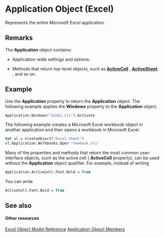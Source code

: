 
# Application Object (Excel)

Represents the entire Microsoft Excel application.


## Remarks

The  **Application** object contains:


- Application-wide settings and options.
    
- Methods that return top-level objects, such as  **[ActiveCell](7ebfbec8-dc4e-36c5-188a-347d42649e76.md)** , **[ActiveSheet](6ed42d87-2ad5-eecc-ad5b-4c92617a04bc.md)** , and so on.
    



## Example

Use the  **Application** property to return the **Application** object. The following example applies the **Windows** property to the **Application** object.


```vb
Application.Windows("book1.xls").Activate
```

The following example creates a Microsoft Excel workbook object in another application and then opens a workbook in Microsoft Excel.




```vb
Set xl = CreateObject("Excel.Sheet") 
xl.Application.Workbooks.Open "newbook.xls"
```

Many of the properties and methods that return the most common user-interface objects, such as the active cell ( **ActiveCell** property), can be used without the **Application** object qualifier. For example, instead of writing




```vb
Application.ActiveCell.Font.Bold = True
```

You can write 




```vb
ActiveCell.Font.Bold = True
```


## See also


#### Other resources


[Excel Object Model Reference](http://msdn.microsoft.com/library/11ea8598-8a20-92d5-f98b-0da04263bf2c%28Office.15%29.aspx)
[Application Object Members](4cb9ca42-8d07-cc9c-2d80-4eb9a5921e1e.md)
